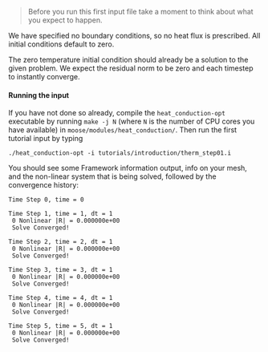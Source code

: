 > Before you run this first input file take a moment to think about what you
> expect to happen.

We have specified no boundary conditions, so no heat flux is prescribed.
All initial conditions default to zero.

The zero temperature initial condition should already be a solution to the
given problem. We expect the residual norm to be zero and each timestep to
instantly converge.

#### Running the input

If you have not done so already, compile the `heat_conduction-opt` executable by running `make -j N` (where `N` is the number of CPU cores you have available) in `moose/modules/heat_conduction/`. Then run the first tutorial input by typing

```
./heat_conduction-opt -i tutorials/introduction/therm_step01.i
```

You should see some Framework information output, info on your mesh, and the non-linear system that is being solved, followed by the convergence history:

```
Time Step 0, time = 0

Time Step 1, time = 1, dt = 1
 0 Nonlinear |R| = 0.000000e+00
 Solve Converged!

Time Step 2, time = 2, dt = 1
 0 Nonlinear |R| = 0.000000e+00
 Solve Converged!

Time Step 3, time = 3, dt = 1
 0 Nonlinear |R| = 0.000000e+00
 Solve Converged!

Time Step 4, time = 4, dt = 1
 0 Nonlinear |R| = 0.000000e+00
 Solve Converged!

Time Step 5, time = 5, dt = 1
 0 Nonlinear |R| = 0.000000e+00
 Solve Converged!
```
